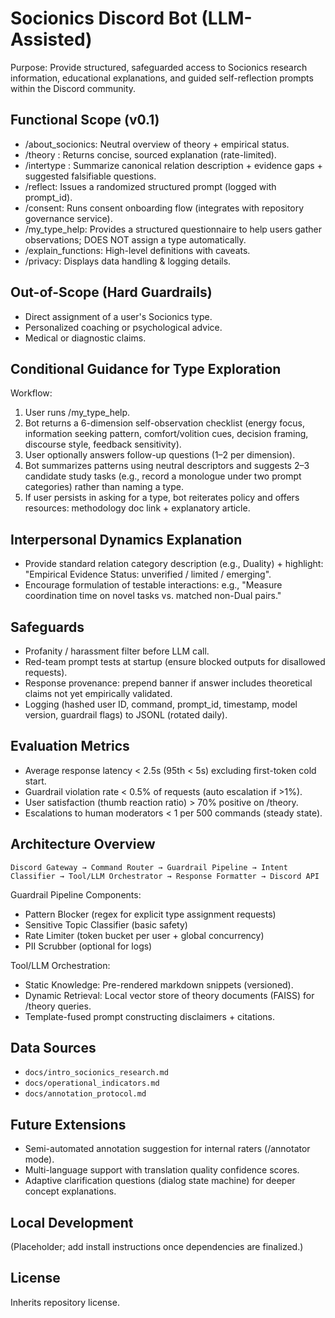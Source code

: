 # Socionics Discord Bot (LLM-Assisted)

Purpose: Provide structured, safeguarded access to Socionics research information, educational explanations, and guided self-reflection prompts within the Discord community.

## Functional Scope (v0.1)
- /about_socionics: Neutral overview of theory + empirical status.
- /theory <topic>: Returns concise, sourced explanation (rate-limited).
- /intertype <type1> <type2>: Summarize canonical relation description + evidence gaps + suggested falsifiable questions.
- /reflect: Issues a randomized structured prompt (logged with prompt_id).
- /consent: Runs consent onboarding flow (integrates with repository governance service).
- /my_type_help: Provides a structured questionnaire to help users gather observations; DOES NOT assign a type automatically.
- /explain_functions: High-level definitions with caveats.
- /privacy: Displays data handling & logging details.

## Out-of-Scope (Hard Guardrails)
- Direct assignment of a user's Socionics type.
- Personalized coaching or psychological advice.
- Medical or diagnostic claims.

## Conditional Guidance for Type Exploration
Workflow:
1. User runs /my_type_help.
2. Bot returns a 6-dimension self-observation checklist (energy focus, information seeking pattern, comfort/volition cues, decision framing, discourse style, feedback sensitivity).
3. User optionally answers follow-up questions (1–2 per dimension).
4. Bot summarizes patterns using neutral descriptors and suggests 2–3 candidate study tasks (e.g., record a monologue under two prompt categories) rather than naming a type.
5. If user persists in asking for a type, bot reiterates policy and offers resources: methodology doc link + explanatory article.

## Interpersonal Dynamics Explanation
- Provide standard relation category description (e.g., Duality) + highlight: "Empirical Evidence Status: unverified / limited / emerging".
- Encourage formulation of testable interactions: e.g., "Measure coordination time on novel tasks vs. matched non-Dual pairs." 

## Safeguards
- Profanity / harassment filter before LLM call.
- Red-team prompt tests at startup (ensure blocked outputs for disallowed requests).
- Response provenance: prepend banner if answer includes theoretical claims not yet empirically validated.
- Logging (hashed user ID, command, prompt_id, timestamp, model version, guardrail flags) to JSONL (rotated daily).

## Evaluation Metrics
- Average response latency < 2.5s (95th < 5s) excluding first-token cold start.
- Guardrail violation rate < 0.5% of requests (auto escalation if >1%).
- User satisfaction (thumb reaction ratio) > 70% positive on /theory.
- Escalations to human moderators < 1 per 500 commands (steady state).

## Architecture Overview
```
Discord Gateway → Command Router → Guardrail Pipeline → Intent Classifier → Tool/LLM Orchestrator → Response Formatter → Discord API
```

Guardrail Pipeline Components:
- Pattern Blocker (regex for explicit type assignment requests)
- Sensitive Topic Classifier (basic safety)
- Rate Limiter (token bucket per user + global concurrency)
- PII Scrubber (optional for logs)

Tool/LLM Orchestration:
- Static Knowledge: Pre-rendered markdown snippets (versioned).
- Dynamic Retrieval: Local vector store of theory documents (FAISS) for /theory queries.
- Template-fused prompt constructing disclaimers + citations.

## Data Sources
- `docs/intro_socionics_research.md`
- `docs/operational_indicators.md`
- `docs/annotation_protocol.md`

## Future Extensions
- Semi-automated annotation suggestion for internal raters (/annotator mode).
- Multi-language support with translation quality confidence scores.
- Adaptive clarification questions (dialog state machine) for deeper concept explanations.

## Local Development
(Placeholder; add install instructions once dependencies are finalized.)

## License
Inherits repository license.
